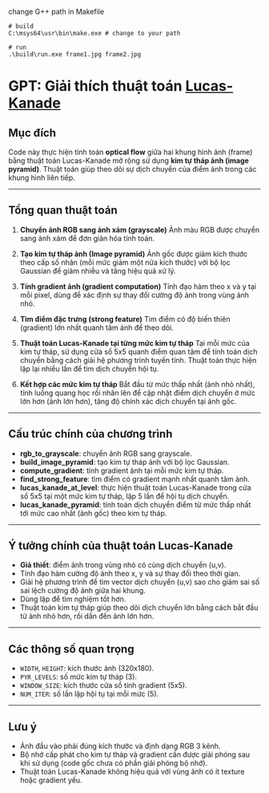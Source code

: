 change G++ path in Makefile

```shell
# build
C:\msys64\usr\bin\make.exe # change to your path

# run
.\build\run.exe frame1.jpg frame2.jpg

```



# GPT: Giải thích thuật toán [Lucas-Kanade](https://gist.github.com/TheVaffel/991ed8f43d8e526ea70935f05ebf1c04) 

## Mục đích

Code này thực hiện tính toán **optical flow** giữa hai khung hình ảnh (frame) bằng thuật toán Lucas-Kanade mở rộng sử dụng **kim tự tháp ảnh (image pyramid)**. Thuật toán giúp theo dõi sự dịch chuyển của điểm ảnh trong các khung hình liên tiếp.

---

## Tổng quan thuật toán

1. **Chuyển ảnh RGB sang ảnh xám (grayscale)**
   Ảnh màu RGB được chuyển sang ảnh xám để đơn giản hóa tính toán.

2. **Tạo kim tự tháp ảnh (Image pyramid)**
   Ảnh gốc được giảm kích thước theo cấp số nhân (mỗi mức giảm một nửa kích thước) với bộ lọc Gaussian để giảm nhiễu và tăng hiệu quả xử lý.

3. **Tính gradient ảnh (gradient computation)**
   Tính đạo hàm theo x và y tại mỗi pixel, dùng để xác định sự thay đổi cường độ ảnh trong vùng ảnh nhỏ.

4. **Tìm điểm đặc trưng (strong feature)**
   Tìm điểm có độ biến thiên (gradient) lớn nhất quanh tâm ảnh để theo dõi.

5. **Thuật toán Lucas-Kanade tại từng mức kim tự tháp**
   Tại mỗi mức của kim tự tháp, sử dụng cửa sổ 5x5 quanh điểm quan tâm để tính toán dịch chuyển bằng cách giải hệ phương trình tuyến tính. Thuật toán thực hiện lặp lại nhiều lần để tìm dịch chuyển hội tụ.

6. **Kết hợp các mức kim tự tháp**
   Bắt đầu từ mức thấp nhất (ảnh nhỏ nhất), tính luồng quang học rồi nhân lên để cập nhật điểm dịch chuyển ở mức lớn hơn (ảnh lớn hơn), tăng độ chính xác dịch chuyển tại ảnh gốc.

---

## Cấu trúc chính của chương trình

* **rgb\_to\_grayscale**: chuyển ảnh RGB sang grayscale.
* **build\_image\_pyramid**: tạo kim tự tháp ảnh với bộ lọc Gaussian.
* **compute\_gradient**: tính gradient ảnh tại mỗi mức kim tự tháp.
* **find\_strong\_feature**: tìm điểm có gradient mạnh nhất quanh tâm ảnh.
* **lucas\_kanade\_at\_level**: thực hiện thuật toán Lucas-Kanade trong cửa sổ 5x5 tại một mức kim tự tháp, lặp 5 lần để hội tụ dịch chuyển.
* **lucas\_kanade\_pyramid**: tính toán dịch chuyển điểm từ mức thấp nhất tới mức cao nhất (ảnh gốc) theo kim tự tháp.

---

## Ý tưởng chính của thuật toán Lucas-Kanade

* **Giả thiết**: điểm ảnh trong vùng nhỏ có cùng dịch chuyển (u,v).
* Tính đạo hàm cường độ ảnh theo x, y và sự thay đổi theo thời gian.
* Giải hệ phương trình để tìm vector dịch chuyển (u,v) sao cho giảm sai số sai lệch cường độ ảnh giữa hai khung.
* Dùng lặp để tìm nghiệm tốt hơn.
* Thuật toán kim tự tháp giúp theo dõi dịch chuyển lớn bằng cách bắt đầu từ ảnh nhỏ hơn, rồi dần đến ảnh lớn hơn.

---

## Các thông số quan trọng

* `WIDTH`, `HEIGHT`: kích thước ảnh (320x180).
* `PYR_LEVELS`: số mức kim tự tháp (3).
* `WINDOW_SIZE`: kích thước cửa sổ tính gradient (5x5).
* `NUM_ITER`: số lần lặp hội tụ tại mỗi mức (5).

---

## Lưu ý

* Ảnh đầu vào phải đúng kích thước và định dạng RGB 3 kênh.
* Bộ nhớ cấp phát cho kim tự tháp và gradient cần được giải phóng sau khi sử dụng (code gốc chưa có phần giải phóng bộ nhớ).
* Thuật toán Lucas-Kanade không hiệu quả với vùng ảnh có ít texture hoặc gradient yếu.



